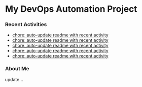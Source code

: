 # My DevOps Automation Project

### Recent Activities
<!-- activity:START -->
- [chore: auto-update readme with recent activity](https://github.com/kaigiii/mybowling-app/commit/8daeb08a1ac18f25659f548f57cc981bbad7a70b)
- [chore: auto-update readme with recent activity](https://github.com/kaigiii/mybowling-app/commit/a4337ecc417a0f5fb11a4e1c99a05584e3294f03)
- [chore: auto-update readme with recent activity](https://github.com/kaigiii/mybowling-app/commit/54af0bab7fdef32481d62639fb8b15c9b13be958)
- [chore: auto-update readme with recent activity](https://github.com/kaigiii/mybowling-app/commit/0b3c5fc8e9ba20c6ab112a2cb45d3982fe06caea)
- [chore: auto-update readme with recent activity](https://github.com/kaigiii/mybowling-app/commit/5b498831d605183ad25cc3fb454fed674b4d9b32)
<!-- activity:END -->

### About Me
<!-- MYLINKS:START -->
<!-- MYLINKS:END -->

update...
